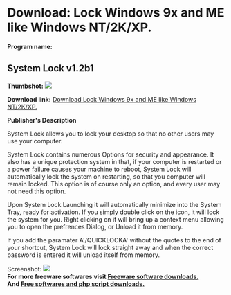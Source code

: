 # Download: Lock Windows 9x and ME like Windows NT/2K/XP.

**Program name:**

## System Lock v1.2b1

  
**Thumbshot:** ![](http://www.freewarefiles.com/screenshot/syslock_md.gif)   
  
**Download link:** [Download Lock Windows 9x and ME like Windows NT/2K/XP.](http://freesoftwares.boysofts.com/System-Lock-Vb_program_1419.html)  
  


**Publisher's Description**  
  


System Lock allows you to lock your desktop so that no other users may use your computer. 

System Lock contains numerous Options for security and appearance. It also has a unique protection system in that, if your computer is restarted or a power failure causes your machine to reboot, System Lock will automatically lock the system on restarting, so that you computer will remain locked. This option is of course only an option, and every user may not need this option. 

Upon System Lock Launching it will automatically minimize into the System Tray, ready for activation. If you simply double click on the icon, it will lock the system for you. Right clicking on it will bring up a context menu allowing you to open the prefrences Dialog, or Unload it from memory. 

If you add the paramater A'/QUICKLOCKA' without the quotes to the end of your shortcut, System Lock will lock straight away and when the correct password is entered it will unload itself from memory.

  
  
Screenshot: ![](http://www.freewarefiles.com/screenshot/syslock.gif)   
**For more freeware softwares visit [Freeware software downloads.](http://freesoftwares.boysofts.com/)**   
**And [Free softwares and php script downloads.](http://www.boysofts.com/)**
